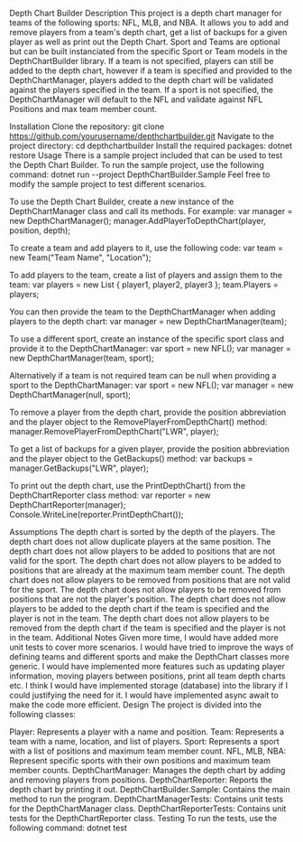 Depth Chart Builder
Description
This project is a depth chart manager for teams of the following sports: NFL, MLB, and NBA. It allows you to add and remove players from a team's depth chart, get a list of backups for a given player as well as print out the Depth Chart. Sport and Teams are optional but can be built instanciated from the specific Sport or Team models in the DepthChartBuilder library. If a team is not specified, players can still be added to the depth chart, however if a team is specified and provided to the DepthChartManager, players added to the depth chart will be validated against the players specified in the team. If a sport is not specified, the DepthChartManager will default to the NFL and validate against NFL Positions and max team member count.

Installation
Clone the repository: git clone https://github.com/yourusername/depthchartbuilder.git
Navigate to the project directory: cd depthchartbuilder
Install the required packages: dotnet restore
Usage
There is a sample project included that can be used to test the Depth Chart Builder. To run the sample project, use the following command: dotnet run --project DepthChartBuilder.Sample Feel free to modify the sample project to test different scenarios.

To use the Depth Chart Builder, create a new instance of the DepthChartManager class and call its methods. For example: var manager = new DepthChartManager(); manager.AddPlayerToDepthChart(player, position, depth);

To create a team and add players to it, use the following code: var team = new Team("Team Name", "Location");

To add players to the team, create a list of players and assign them to the team: var players = new List<Player> { player1, player2, player3 }; team.Players = players;

You can then provide the team to the DepthChartManager when adding players to the depth chart: var manager = new DepthChartManager(team);

To use a different sport, create an instance of the specific sport class and provide it to the DepthChartManager: var sport = new NFL(); var manager = new DepthChartManager(team, sport);

Alternatively if a team is not required team can be null when providing a sport to the DepthChartManager: var sport = new NFL(); var manager = new DepthChartManager(null, sport);

To remove a player from the depth chart, provide the position abbreviation and the player object to the RemovePlayerFromDepthChart() method: manager.RemovePlayerFromDepthChart("LWR", player);

To get a list of backups for a given player, provide the position abbreviation and the player object to the GetBackups() method: var backups = manager.GetBackups("LWR", player);

To print out the depth chart, use the PrintDepthChart() from the DepthChartReporter class method: var reporter = new DepthChartReporter(manager); Console.WriteLine(reporter.PrintDepthChart());

Assumptions
The depth chart is sorted by the depth of the players.
The depth chart does not allow duplicate players at the same position.
The depth chart does not allow players to be added to positions that are not valid for the sport.
The depth chart does not allow players to be added to positions that are already at the maximum team member count.
The depth chart does not allow players to be removed from positions that are not valid for the sport.
The depth chart does not allow players to be removed from positions that are not the player's position.
The depth chart does not allow players to be added to the depth chart if the team is specified and the player is not in the team.
The depth chart does not allow players to be removed from the depth chart if the team is specified and the player is not in the team.
Additional Notes
Given more time, I would have added more unit tests to cover more scenarios.
I would have tried to improve the ways of defining teams and different sports and make the DepthChart classes more generic.
I would have implemented more features such as updating player information, moving players between positions, print all team depth charts etc.
I think I would have implemented storage (database) into the library if I could justifying the need for it.
I would have implemented async await to make the code more efficient.
Design
The project is divided into the following classes:

Player: Represents a player with a name and position.
Team: Represents a team with a name, location, and list of players.
Sport: Represents a sport with a list of positions and maximum team member count.
NFL, MLB, NBA: Represent specific sports with their own positions and maximum team member counts.
DepthChartManager: Manages the depth chart by adding and removing players from positions.
DepthChartReporter: Reports the depth chart by printing it out.
DepthChartBuilder.Sample: Contains the main method to run the program.
DepthChartManagerTests: Contains unit tests for the DepthChartManager class.
DepthChartReporterTests: Contains unit tests for the DepthChartReporter class.
Testing
To run the tests, use the following command: dotnet test
